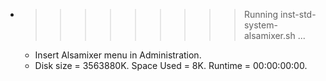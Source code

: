 * >>>>>>>>> Running inst-std-system-alsamixer.sh ...
  * Insert Alsamixer menu in Administration.
  * Disk size = 3563880K. Space Used = 8K. Runtime = 00:00:00:00.
